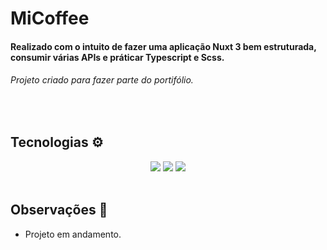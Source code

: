 # MiCoffee

#### Realizado com o intuito de fazer uma aplicação Nuxt 3 bem estruturada, consumir várias APIs e práticar Typescript e Scss.

###### Projeto criado para fazer parte do portifólio.

&nbsp;

## Tecnologias ⚙️

<div align='center' >

<img src='https://img.shields.io/badge/nuxt%20js-00C58E?style=for-the-badge&logo=nuxtdotjs&logoColor=white'> 
<img src="    https://img.shields.io/badge/TypeScript-007ACC?style=for-the-badge&logo=typescript&logoColor=white">
<img src="https://img.shields.io/badge/Scss-CC6699?style=for-the-badge&logo=sass&logoColor=white" >
</div>
&nbsp;

## Observações 👀

- Projeto em andamento.
